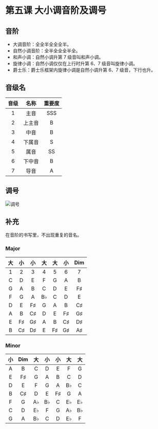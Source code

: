 # 第五课 大小调音阶及调号

## 音阶

- 大调音阶：全全半全全全半。
- 自然小调音阶：全半全全全半全。
- 和声小调：自然小调升第 7 级音叫和声小调。
- 旋律小调：自然小调仅仅在上行时升第 6、7 级音叫旋律小调。
- 爵士乐：爵士乐框架内旋律小调是自然小调升第 6、7 级音，下行也升。

## 音级名

|   音级   |    名称    |  重要度  |
| :---:  | :---:   |:---:    |
|  1 |  主音  | SSS    |
|  2 |  上主音 |  B|
|  3|  中音 | B |
|  4|  下属音 | S |
|  5|  属音 |  SS|
|  6|  下中音 |  B|
|  7|  导音 | A |

## 调号

![调号](/photo/2022-04-28-wvID4j.webp)

## 补充

在音阶的书写里，不出现重复的音名。

### Major

| 大 | 小 | 小 | 大 | 大 | 小 |Dim|
|:---:|:---:|:---:|:---:|:---:|:---:|:---:|
|1|2|3|4|5|6|7|
|C|D|E|F|G|A|B|
|G|A|B|C|D|E|F♯|
|F|G|A|B♭|C|D|E|
|D|E|F♯|G|A|B|C♯|
|A|B|C♯|D|E|F♯|G♯|
|E|F♯|G♯|A|B|C♯|D♯|
|B|C♯|D♯|E|F♯|G♯|A♯|

### Minor

| 小 | Dim | 大 | 小 | 小 | 大 | 大 |
|:---:|:---:|:---:|:---:|:---:|:---:|:---:|
|A|B|C|D|E|F|G|
|E|F♯|G|A|B|C|D|
|D|E|F|G|A|B♭|C|
|B|C♯|D|E|F♯|G|A|
|F|G|A♭|B♭|C|E♭|E♭|
|C|D|E♭|F|G|A♭|B♭|
|G|A|B♭|C|D|E♭|F|
